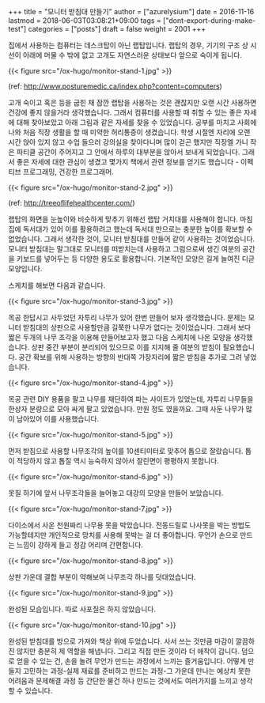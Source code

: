 +++
title = "모니터 받침대 만들기"
author = ["azurelysium"]
date = 2016-11-16
lastmod = 2018-06-03T03:08:21+09:00
tags = ["dont-export-during-make-test"]
categories = ["posts"]
draft = false
weight = 2001
+++

집에서 사용하는 컴퓨터는 데스크탑이 아닌 랩탑입니다. 랩탑의 경우, 기기의 구조 상 시선이 아래에 머물 수 밖에
없고 고개도 자연스러운 상태보다 앞으로 숙이게 됩니다.

{{< figure src="/ox-hugo/monitor-stand-1.jpg" >}}

(ref: <http://www.posturemedic.ca/index.php?content=computers>)

고개 숙이고 혹은 등을 굽힌 채 잠깐 랩탑을 사용하는 것은 괜찮지만 오랜 시간 사용하면 건강에 좋지
않을거라 생각했습니다. 그래서 컴퓨터를 사용할 때 취할 수 있는 좋은 자세에 대해 찾아보았고 아래 그림과
같은 자세를 찾을 수 있었습니다. 공부를 마치고 사회에 나와 처음 직장 생활을 할 때 미약한 허리통증이 생겼습니다.
학생 시절엔 자리에 오랜 시간 앉아 있지 않고 수업 들으러 강의실을 찾아다니며 많이 걷곤 했지만 직장엘 가니
작은 파티클 공간이 주어지고 그 안에서 하루의 대부분을 앉아서 보내게 되었습니다. 그래서 좋은 자세에 대한 관심이
생겼고 몇가지 책에서 관련 정보를 얻기도 했습니다 - 이펙티브 프로그래밍, 건강한 프로그래머.

{{< figure src="/ox-hugo/monitor-stand-2.jpg" >}}

(ref: <http://treeoflifehealthcenter.com/>)

랩탑의 화면을 눈높이와 비슷하게 맞추기 위해선 랩탑 거치대를 사용해야 합니다. 마침 집에 독서대가 있어 이를
활용하려고 했는데 독서대 만으로는 충분한 높이를 확보할 수 없었습니다. 그래서 생각한 것이, 모니터 받침대를
만들어 같이 사용하는 것이었습니다. 모니터 받침대는 말그대로 모니터를 떠받치는데 사용하고 그럼으로써 생긴
여분의 공간을 키보드를 넣어두는 등 다양한 용도로 활용합니다. 기본적인 모양은 길게 늘여진 디귿 모양입니다.

스케치를 해보면 다음과 같습니다.

{{< figure src="/ox-hugo/monitor-stand-3.jpg" >}}

목공 한답시고 사두었던 자투리 나무가 있어 한번 만들어 보자 생각했습니다. 문제는 모니터 받침대의 상판으로
사용할만큼 길쭉한 나무가 없다는 것이었습니다. 그래서 보다 짧은 두개의 나무 조각을 이용해 만들어보고자 했고
다음 스케치에 나온 모양을 생각했습니다. 상판 중간 부분이 분리되어 있으므로 이를 지지해 줄 여분의 받침이
필요했습니다. 공간 확보를 위해 사용하는 방향의 반대쪽 가장자리에 짧은 받침을 추가로 그려 넣었습니다.

{{< figure src="/ox-hugo/monitor-stand-4.jpg" >}}

목공 관련 DIY 용품을 팔고 나무를 재단하여 파는 사이트가 있었는데, 자투리 나무들을 한상자 분량으로 모아 싸게
팔고 있었습니다. 만원 정도 였을까요. 그때 사둔 나무가 많이 남아있어 이를 사용했습니다.

{{< figure src="/ox-hugo/monitor-stand-5.jpg" >}}

먼저 받침으로 사용할 나무조각의 높이를 10센티미터로 맞추어 톱으로 잘랐습니다. 톱이 적당하지 않고 톱질 역시
능숙하지 않아서 잘린면이 평평하지 못합니다.

{{< figure src="/ox-hugo/monitor-stand-6.jpg" >}}

못질 하기에 앞서 나무조각들을 늘어놓고 대강의 모양을 만들어 보았습니다.

{{< figure src="/ox-hugo/monitor-stand-7.jpg" >}}

다이소에서 사온 천원짜리 나무용 못을 박았습니다. 전동드릴로 나사못을 박는 방법도 가능할테지만 개인적으로
망치를 사용해 못박는 걸 더 좋아합니다. 무언가 손으로 만드는 느낌이 강하게 들고 정감 어리며 간편합니다.

{{< figure src="/ox-hugo/monitor-stand-8.jpg" >}}

상판 가운데 결합 부분이 약해보여 나무조각 하나를 덧대었습니다.

{{< figure src="/ox-hugo/monitor-stand-9.jpg" >}}

완성된 모습입니다. 따로 사포질은 하지 않았습니다.

{{< figure src="/ox-hugo/monitor-stand-10.jpg" >}}

완성된 받침대를 방으로 가져와 책상 위에 두었습니다. 사서 쓰는 것만큼 마감이 깔끔하진 않지만 충분히 제 역할을
해냅니다. 그리고 직접 만든 것이라 더 애착이 갑니다. 덤으로 얻을 수 있는 건, 손을 놀려 무언가 만드는 과정에서
느끼는 즐거움입니다. 어떻게 만들지 고민하는 과정-실제 재료를 준비하고 만드는 과정-그 가운데 만나는 예상치 못한
어려움과 문제해결 과정 등 간단한 물건 하나 만드는 것에서도 여러가지를 느끼고 생각할 수 있습니다.